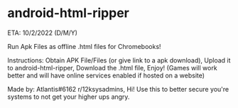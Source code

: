 # android-html-ripper

ETA: 10/2/2022 (D/M/Y)

Run Apk Files as offline .html files for Chromebooks!

Instructions:
Obtain APK File/Files (or give link to a apk download), Upload it to android-html-ripper, Download the .html file, Enjoy! 
(Games will work better and will have online services enabled if hosted on a website)

Made by: Atlantis#6162
r/12ksysadmins, Hi! Use this to better secure you're systems to not get your higher ups angry.
